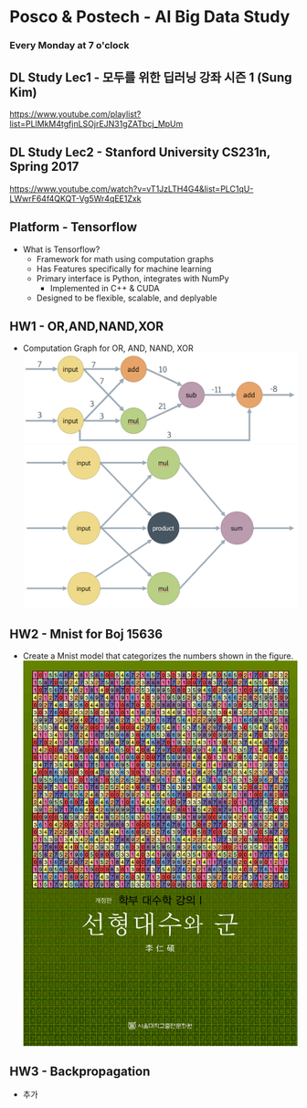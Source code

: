 # Posco & Postech - AI Big Data Study

### Every Monday at 7 o'clock

## DL Study Lec1 - 모두를 위한 딥러닝 강좌 시즌 1 (Sung Kim)
https://www.youtube.com/playlist?list=PLlMkM4tgfjnLSOjrEJN31gZATbcj_MpUm

## DL Study Lec2 - Stanford University CS231n, Spring 2017
https://www.youtube.com/watch?v=vT1JzLTH4G4&list=PLC1qU-LWwrF64f4QKQT-Vg5Wr4qEE1Zxk

## Platform - Tensorflow
- What is Tensorflow?<br>
	- Framework for math using computation graphs<br>
	- Has Features specifically for machine learning<br>
	- Primary interface is Python, integrates with NumPy<br>
		- Implemented in C++ & CUDA<br>
	- Designed to be flexible, scalable, and deplyable

## HW1 - OR,AND,NAND,XOR
- Computation Graph for OR, AND, NAND, XOR<br>
![03](./Study_HW/deep_hw1_OR,AND,NAND,XOR/Intel-TF101-Class1/Intel-TF101-Class1/images/03.png)
![04](./Study_HW/deep_hw1_OR,AND,NAND,XOR/Intel-TF101-Class1/Intel-TF101-Class1/images/04.png)

## HW2 - Mnist for Boj 15636
- Create a Mnist model that categorizes the numbers shown in the figure.<br>
![linear](./Study_HW/deep_hw2_Mnist_Boj/linear.png)

## HW3 - Backpropagation
- 추가